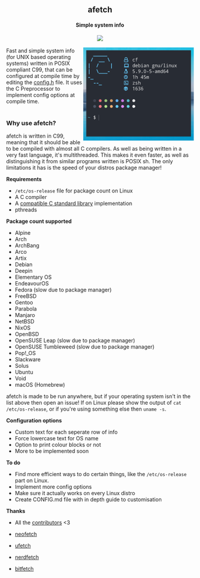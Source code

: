 <h2 align="center"> afetch </h2>
<h4 align="center"> Simple system info </h4>

<p align="center">
<a href="https://repology.org/project/afetch/versions"> <img src="https://repology.org/badge/vertical-allrepos/afetch.svg" height="85px"> </a>
</p>

<img align="right" src="img/logo.png" height="250px">
Fast and simple system info (for UNIX based operating systems) written in POSIX compliant C99, that can be configured at compile time by editing the <a href="src/config.h">config.h</a> file. It uses the C Preprocessor to implement config options at compile time. <br> <br>

<h3> Why use afetch? </h3>
afetch is written in C99, meaning that it should be able to be compiled with almost all C compilers. As well as being written in a very fast language, it's multithreaded. This makes it even faster, as well as distinguishing it from similar programs written is POSIX sh. The only limitations it has is the speed of your distros package manager! </p>


**Requirements**
*  `/etc/os-release` file for package count on Linux
*  A C compiler
*  A <a href="https://en.wikipedia.org/wiki/C_POSIX_library">compatible C standard library</a> implementation
*  pthreads

**Package count supported**

*  Alpine
*  Arch
*  ArchBang
*  Arco
*  Artix
*  Debian
*  Deepin
*  Elementary OS
*  EndeavourOS
*  Fedora (slow due to package manager)
*  FreeBSD
*  Gentoo
*  Parabola
*  Manjaro
*  NetBSD
*  NixOS
*  OpenBSD
*  OpenSUSE Leap (slow due to package manager)
*  OpenSUSE Tumbleweed (slow due to package manager)
*  Pop!_OS
*  Slackware
*  Solus
*  Ubuntu
*  Void
*  macOS (Homebrew)

afetch is made to be run anywhere, but if your operating system isn't in the list above then open an issue! If on Linux please show the output of `cat /etc/os-release`, or if you're using something else then `uname -s`. 


**Configuration options**
*  Custom text for each seperate row of info
*  Force lowercase text for OS name
*  Option to print colour blocks or not
*  More to be implemented soon



**To do**
*  Find more efficient ways to do certain things, like the `/etc/os-release` part on Linux.
*  Implement more config options
*  Make sure it actually works on every Linux distro
*  Create CONFIG.md file with in depth guide to customisation

**Thanks**
*  All the [contributors](https://github.com/13-CF/afetch/graphs/contributors) <3

*  [neofetch](https://github.com/dylanaraps/neofetch)
*  [ufetch](https://github.com/jschx/ufetch)
*  [nerdfetch](https://github.com/ThatOneCalculator/NerdFetch)
*  [bitfetch](https://gitlab.com/bit9tream/bitfetch)


